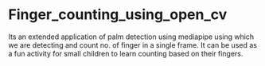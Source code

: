 # Finger_counting_using_open_cv

Its an extended application of palm detection using mediapipe using which we are detecting and count no. of finger in a single frame.
It can be used as a fun activity for small children to learn counting based on their fingers.
